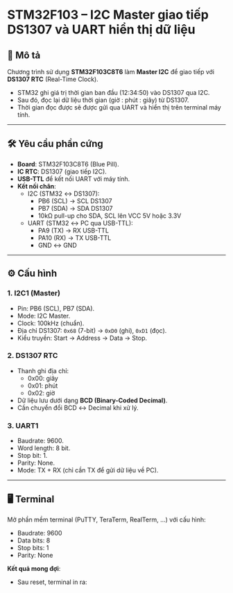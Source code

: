 # STM32F103 – I2C Master giao tiếp DS1307 và UART hiển thị dữ liệu

## 📌 Mô tả
Chương trình sử dụng **STM32F103C8T6** làm **Master I2C** để giao tiếp với **DS1307 RTC** (Real-Time Clock).  
- STM32 ghi giá trị thời gian ban đầu (12:34:50) vào DS1307 qua I2C.  
- Sau đó, đọc lại dữ liệu thời gian (giờ : phút : giây) từ DS1307.  
- Thời gian đọc được sẽ được gửi qua UART và hiển thị trên terminal máy tính.  

---

## 🛠️ Yêu cầu phần cứng
- **Board**: STM32F103C8T6 (Blue Pill).  
- **IC RTC**: DS1307 (giao tiếp I2C).  
- **USB-TTL** để kết nối UART với máy tính.  
- **Kết nối chân**:  
  - I2C (STM32 ↔ DS1307):  
    - PB6 (SCL) → SCL DS1307  
    - PB7 (SDA) → SDA DS1307  
    - 10kΩ pull-up cho SDA, SCL lên VCC 5V hoặc 3.3V  
  - UART (STM32 ↔ PC qua USB-TTL):  
    - PA9 (TX)  → RX USB-TTL  
    - PA10 (RX) → TX USB-TTL  
    - GND       ↔ GND  

---

## ⚙️ Cấu hình

### 1. I2C1 (Master)
- Pin: PB6 (SCL), PB7 (SDA).  
- Mode: I2C Master.  
- Clock: 100kHz (chuẩn).  
- Địa chỉ DS1307: `0x68` (7-bit) → `0xD0` (ghi), `0xD1` (đọc).  
- Kiểu truyền: Start → Address → Data → Stop.  

### 2. DS1307 RTC
- Thanh ghi địa chỉ:  
  - 0x00: giây  
  - 0x01: phút  
  - 0x02: giờ  
- Dữ liệu lưu dưới dạng **BCD (Binary-Coded Decimal)**.  
- Cần chuyển đổi BCD ↔ Decimal khi xử lý.  

### 3. UART1
- Baudrate: 9600.  
- Word length: 8 bit.  
- Stop bit: 1.  
- Parity: None.  
- Mode: TX + RX (chỉ cần TX để gửi dữ liệu về PC).  

---

## 🖥️ Terminal
Mở phần mềm terminal (PuTTY, TeraTerm, RealTerm, …) với cấu hình:  
- Baudrate: 9600  
- Data bits: 8  
- Stop bits: 1  
- Parity: None  

**Kết quả mong đợi**:  
- Sau reset, terminal in ra:  
